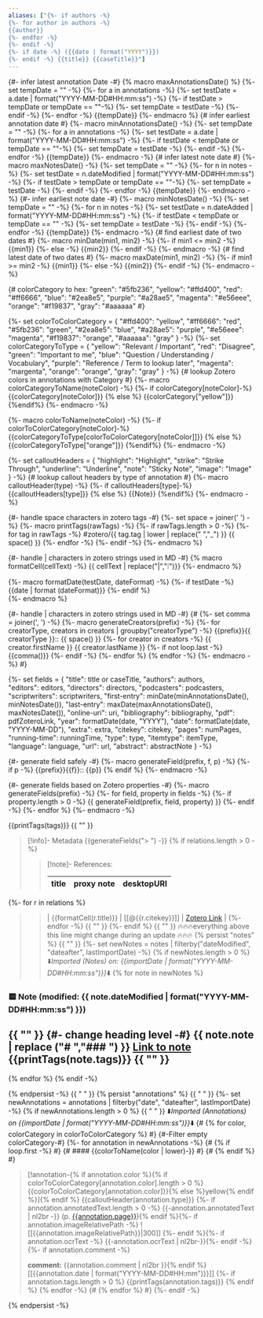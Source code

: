 ```yaml
---
aliases: ["{%- if authors -%}
{%- for author in authors -%}
{{author}}
{%- endfor -%}
{%- endif -%}
{%- if date -%} ({{date | format("YYYY")}})
{%- endif -%} {{title}} {{caseTitle}}"]
---
```


{#- infer latest annotation Date -#}
{% macro maxAnnotationsDate() %}
   {%- set tempDate = "" -%}
	{%- for a in annotations -%}
		{%- set testDate = a.date | format("YYYY-MM-DD#HH:mm:ss") -%}
		{%- if testDate > tempDate or tempDate == ""-%}
			{%- set tempDate = testDate -%}
		{%- endif -%}
	{%- endfor -%}
	{{tempDate}}
{%- endmacro %}
{# infer earliest annotation date #}
{%- macro minAnnotationsDate() -%}
   {%- set tempDate = "" -%}
	{%- for a in annotations -%}
		{%- set testDate = a.date | format("YYYY-MM-DD#HH:mm:ss") -%}
		{%- if testDate < tempDate or tempDate == ""-%}
			{%- set tempDate = testDate -%}
		{%- endif -%}
	{%- endfor -%}
	{{tempDate}}
{%- endmacro -%}
{# infer latest note date #}
{%- macro maxNotesDate() -%}
   {%- set tempDate = "" -%}
	{%- for n in notes -%}
		{%- set testDate = n.dateModified | format("YYYY-MM-DD#HH:mm:ss") -%}
		{%- if testDate > tempDate or tempDate == ""-%}
			{%- set tempDate = testDate -%}
		{%- endif -%}
	{%- endfor -%}
	{{tempDate}}
{%- endmacro -%}
{#- infer earliest note date -#}
{%- macro minNotesDate() -%}
   {%- set tempDate = "" -%}
	{%- for n in notes -%}
		{%- set testDate = n.dateAdded | format("YYYY-MM-DD#HH:mm:ss") -%}
		{%- if testDate < tempDate or tempDate == "" -%}
			{%- set tempDate = testDate -%}
		{%- endif -%}
	{%- endfor -%}
	{{tempDate}}
{%- endmacro -%}
{# find earliest date of two dates #}
{%- macro minDate(min1, min2) -%}
		{%- if min1 <= min2 -%}
			{{min1}}
		{%- else -%}
		    {{min2}}
		{%- endif -%}
{%- endmacro -%}
{# find latest date of two dates #}
{%- macro maxDate(min1, min2) -%}
		{%- if min1 >= min2 -%}
			{{min1}}
		{%- else -%}
		    {{min2}}
		{%- endif -%}
{%- endmacro -%}

{# colorCategory to hex:
"green": "#5fb236",
"yellow": "#ffd400",
"red": "#ff6666",
"blue": "#2ea8e5",
"purple": "#a28ae5",
"magenta": "#e56eee",
"orange": "#f19837",
"gray": "#aaaaaa"
#}

{%- set colorToColorCategory = {
"#ffd400": "yellow",
"#ff6666": "red",
"#5fb236": "green",
"#2ea8e5": "blue",
"#a28ae5": "purple",
"#e56eee": "magenta",
"#f19837": "orange",
"#aaaaaa": "gray"
}
-%}
{%- set colorCategoryToType = {
"yellow": "Relevant / Important",
"red": "Disagree",
"green": "Important to me",
"blue": "Question / Understanding / Vocabulary",
"purple": "Reference / Term to lookup later",
"magenta": "margenta",
"orange": "orange",
"gray": "gray"
}
-%}
{# lookup Zotero colors in annotations with Category #}
{%- macro colorCategoryToName(noteColor) -%}
{%- if colorCategory[noteColor]-%}
{{colorCategory[noteColor]}}
{% else %}
{{colorCategory["yellow"]}}
{%endif%}
{%- endmacro -%}

{%- macro colorToName(noteColor) -%}
{%- if colorToColorCategory[noteColor]-%}
{{colorCategoryToType[colorToColorCategory[noteColor]]}}
{% else %}
{{colorCategoryToType["orange"]}}
{%endif%}
{%- endmacro -%}


{%- set calloutHeaders = {
"highlight": "Highlight",
"strike": "Strike Through",
"underline": "Underline",
"note": "Sticky Note",
"image": "Image"
}
-%}
{# lookup callout headers by type of annotation #}
{%- macro calloutHeader(type) -%}
{%- if calloutHeaders[type]-%}
{{calloutHeaders[type]}}
{% else %}
{{Note}}
{%endif%}
{%- endmacro -%}

{#- handle space characters in zotero tags -#}
{%- set space = joiner(' ') -%} 
{%- macro printTags(rawTags) -%}
	{%- if rawTags.length > 0 -%}
		{%- for tag in rawTags -%}
			#zotero/{{ tag.tag | lower | replace(" ","_") }} {{ space() }} 
		{%- endfor -%}
	{%- endif -%}
{%- endmacro %}

{#- handle | characters in zotero strings used in MD -#}
{% macro formatCell(cellText) -%}
{{ cellText | replace("|","❕")}}
{%- endmacro %}

{%- macro formatDate(testDate, dateFormat) -%}
{%- if testDate -%}
{{date | format (dateFormat)}}
{%- endif %}	
{%- endmacro %}

{#- handle | characters in zotero strings used in MD -#}
{# {%- set comma = joiner(', ') -%} 
{%- macro generateCreators(prefix) -%}
{%- for creatorType, creators in creators | groupby("creatorType") -%}
{{prefix}}{{ creatorType }}:: {{ space() }} 
    {%- for creator in creators -%}
        {{ creator.firstName }} {{ creator.lastName }} 
		{%- if not loop.last -%}
		{{comma()}}
		{%- endif -%}
    {%- endfor %}
{% endfor -%}
{%- endmacro -%} #}

{%- set fields = {
"title": title or caseTitle,
"authors": authors,  
"editors": editors,
"directors": directors,
"podcasters": podcasters,
"scriptwriters": scriptwriters,
"first-entry": minDate(minAnnotationsDate(), minNotesDate()),
"last-entry": maxDate(maxAnnotationsDate(), maxNotesDate()),
"online-uri": uri,
"bibliography": bibliography,
"pdf": pdfZoteroLink, 
"year": formatDate(date, "YYYY"),
"date": formatDate(date, "YYYY-MM-DD"),
"extra": extra,
"citekey": citekey,
"pages": numPages,
"running-time": runningTime,
"type": type,
"itemtype": itemType,
"language": language,
"url": url,
"abstract": abstractNote
}
-%}

{#- generate field safely -#}
{%- macro generateField(prefix, f, p) -%}
{%- if p -%}
{{prefix}}{{f}}:: {{p}}
{% endif %}
{%- endmacro -%}

{#- generate fields based on Zotero properties -#}
{%- macro generateFields(prefix) -%}
{%- for field, property in fields -%}
{%- if property.length > 0 -%}
{{ generateField(prefix, field, property) }}
{%- endif -%}
{%- endfor %}
{%- endmacro -%}

{{printTags(tags)}}
{{ "" }}
> [!info]- Metadata
{{generateFields("> ") -}}
{% if relations.length > 0 -%}
> 
> > [!note]- References:  
> >
> > | title | proxy note | desktopURI |
> > | --- | --- | --- |
{%- for r in relations %}
> > | {{formatCell(r.title)}} | [[@{{r.citekey}}]] | [Zotero Link]({{r.desktopURI}}) |
{%- endfor -%}
{{ "" }}
{%- endif %}
{{ "" }}
🔥🔥🔥everything above this line might change during an update 🔥🔥🔥
{% persist "notes" %}
{{ "" }}
{%- set newNotes = notes | filterby("dateModified", "dateafter", lastImportDate) -%}
{% if newNotes.length > 0 %}
⬇️*Imported (Notes) on: {{importDate | format("YYYY-MM-DD#HH:mm:ss")}}*⬇️
{% for note in newNotes %}
### 🟨 Note (modified: {{ note.dateModified | format("YYYY-MM-DD#HH:mm:ss") }})
{{ "" }}
{#- change heading level -#}
{{ note.note | replace ("# ","### ") }}
[Link to note](zotero://select/library/items/{{note.key}})
{{printTags(note.tags)}}
{{ "" }}
---
{% endfor %}
{% endif -%} 

{% endpersist -%}
{{ " " }}
{% persist "annotations" %}
{{ " " }}
{%- set newAnnotations = annotations | filterby("date", "dateafter", lastImportDate) -%}
{% if newAnnotations.length > 0 %}
{{ " " }}
⬇️*Imported (Annotations) on {{importDate | format("YYYY-MM-DD#HH:mm:ss")}}*⬇️
{# {% for color, colorCategory in colorToColorCategory %} #}
{#-Filter empty colorCategory-#}
{%- for annotation in newAnnotations -%}
{# {% if loop.first -%} #}
{# #### {{colorToName(color | lower)-}} #}
{# {% endif %} #}
> [!annotation-{% if annotation.color %}{% if colorToColorCategory[annotation.color].length > 0 %}{{colorToColorCategory[annotation.color]}}{% else %}yellow{% endif %}]{% endif %} {{calloutHeader(annotation.type)}}
{%- if annotation.annotatedText.length > 0 -%} 
> {{-annotation.annotatedText | nl2br -}} (p. [{{annotation.page}}](zotero://open-pdf/library/items/{{annotation.attachment.itemKey}}?page={{annotation.page}}&annotation={{annotation.id}})){% endif %}{%- if annotation.imageRelativePath -%}
> ![[{{annotation.imageRelativePath}}|300]]
{%- endif %}{%- if annotation.ocrText -%}
> {{-annotation.ocrText | nl2br-}}{%- endif -%}
{%- if annotation.comment -%} 
>
> **comment:**
> {{annotation.comment | nl2br }}{% endif %}
> [[{{annotation.date | format("YYYY-MM-DD#HH:mm")}}]]
{%- if annotation.tags.length > 0 %} 
> {{printTags(annotation.tags)}}
{% endif %}
{% endfor -%}
{# {% endfor %} #}
{%- endif -%}

{% endpersist -%}
